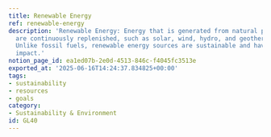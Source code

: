 ```yaml
---
title: Renewable Energy
ref: renewable-energy
description: 'Renewable Energy: Energy that is generated from natural processes that
  are continuously replenished, such as solar, wind, hydro, and geothermal energy.
  Unlike fossil fuels, renewable energy sources are sustainable and have a lower environmental
  impact.'
notion_page_id: ea1ed07b-2e0d-4513-846c-f4045fc3513e
exported_at: '2025-06-16T14:24:37.834825+00:00'
tags:
- sustainability
- resources
- goals
category:
- Sustainability & Environment
id: GL40
---
```


